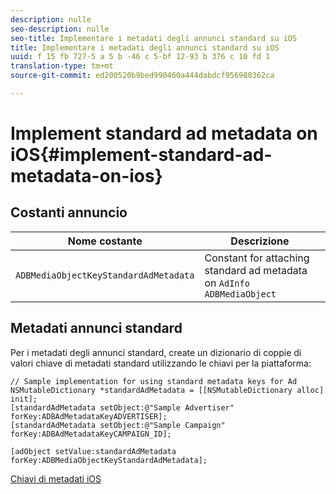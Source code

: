 ```yaml
---
description: nulle
seo-description: nulle
seo-title: Implementare i metadati degli annunci standard su iOS
title: Implementare i metadati degli annunci standard su iOS
uuid: f 15 fb 727-5 a 5 b -46 c 5-bf 12-93 b 376 c 10 fd 1
translation-type: tm+mt
source-git-commit: ed200520b9bed990460a444dabdcf956980362ca

---
```



# Implement standard ad metadata on iOS{#implement-standard-ad-metadata-on-ios}

## Costanti annuncio

| Nome costante | Descrizione   |
|---|---|
| `ADBMediaObjectKeyStandardAdMetadata` | Constant for attaching standard ad metadata on `AdInfo ADBMediaObject` |

## Metadati annunci standard

Per i metadati degli annunci standard, create un dizionario di coppie di valori chiave di metadati standard utilizzando le chiavi per la piattaforma:

```
// Sample implementation for using standard metadata keys for Ad 
NSMutableDictionary *standardAdMetadata = [[NSMutableDictionary alloc] init]; 
[standardAdMetadata setObject:@"Sample Advertiser" forKey:ADBAdMetadataKeyADVERTISER]; 
[standardAdMetadata setObject:@"Sample Campaign" forKey:ADBAdMetadataKeyCAMPAIGN_ID]; 
 
[adObject setValue:standardAdMetadata forKey:ADBMediaObjectKeyStandardAdMetadata];
```

[Chiavi di metadati iOS](../../../sdk-implement/track-av-playback/impl-std-metadata/ios-metadata-keys.md)
